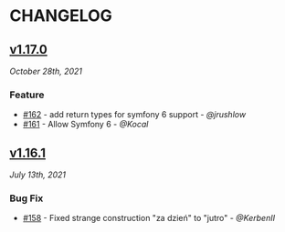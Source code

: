 # CHANGELOG

## [v1.17.0](https://github.com/knplabs/KnpTimeBundle/releases/tag/v1.17.0)

*October 28th, 2021*

### Feature

- [#162](https://github.com/KnpLabs/KnpTimeBundle/pull/162) - add return types for symfony 6 support - *@jrushlow*
- [#161](https://github.com/KnpLabs/KnpTimeBundle/pull/161) - Allow Symfony 6 - *@Kocal*

## [v1.16.1](https://github.com/knplabs/KnpTimeBundle/releases/tag/v1.16.1)

*July 13th, 2021*

### Bug Fix

- [#158](https://github.com/knplabs/KnpTimeBundle/pull/158) - Fixed strange construction "za dzień" to "jutro" - *@KerbenII*
